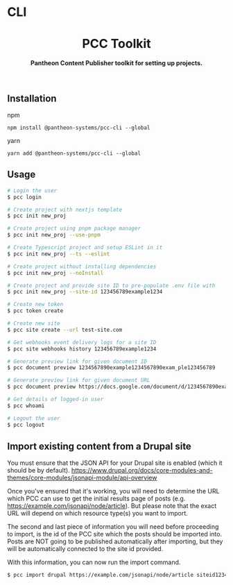# CLI

<div align="center">
	<h1>PCC Toolkit</h1>
	<p>
		<b>Pantheon Content Publisher toolkit for setting up projects.</b>
	</p>
	<br>
</div>

## Installation

npm

```console
npm install @pantheon-systems/pcc-cli --global
```

yarn

```console
yarn add @pantheon-systems/pcc-cli --global
```

## Usage

```bash
# Login the user
$ pcc login

# Create project with nextjs template
$ pcc init new_proj

# Create project using pnpm package manager
$ pcc init new_proj --use-pnpm

# Create Typescript project and setup ESLint in it
$ pcc init new_proj --ts --eslint

# Create project without installing dependencies
$ pcc init new_proj --noInstall

# Create project and provide site ID to pre-populate .env file with
$ pcc init new_proj --site-id 123456789example1234

# Create new token
$ pcc token create

# Create new site
$ pcc site create --url test-site.com

# Get webhooks event delivery logs for a site ID
$ pcc site webhooks history 123456789example1234

# Generate preview link for given document ID
$ pcc document preview 1234567890example1234567890exam_ple123456789

# Generate preview link for given document URL
$ pcc document preview https://docs.google.com/document/d/1234567890example1234567890exam_ple123456789

# Get details of logged-in user
$ pcc whoami

# Logout the user
$ pcc logout

```

## Import existing content from a Drupal site

You must ensure that the JSON API for your Drupal site is enabled (which it
should be by default).
https://www.drupal.org/docs/core-modules-and-themes/core-modules/jsonapi-module/api-overview

Once you've ensured that it's working, you will need to determine the URL which
PCC can use to get the initial results page of posts (e.g.
https://example.com/jsonapi/node/article). But please note that the exact URL
will depend on which resource type(s) you want to import.

The second and last piece of information you will need before proceeding to
import, is the id of the PCC site which the posts should be imported into. Posts
are NOT going to be published automatically after importing, but they will be
automatically connected to the site id provided.

With this information, you can now run the import command.

```bash
$ pcc import drupal https://example.com/jsonapi/node/article siteid12345
```
